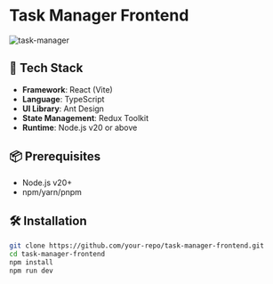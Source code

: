 # Task Manager Frontend

![task-manager](https://github.com/user-attachments/assets/782511e9-4e0d-4640-8169-7d8beebab92b)


## 🚀 Tech Stack

- **Framework**: React (Vite)
- **Language**: TypeScript
- **UI Library**: Ant Design
- **State Management**: Redux Toolkit
- **Runtime**: Node.js v20 or above

## 📦 Prerequisites

- Node.js v20+
- npm/yarn/pnpm

## 🛠️ Installation

```bash
git clone https://github.com/your-repo/task-manager-frontend.git
cd task-manager-frontend
npm install
npm run dev
```
